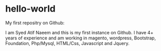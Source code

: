 hello-world
===========

My first repositry on Github:

I am Syed Atif Naeem and this is my first instance on Github. I have 4+ years of experience and am working in magento, wordpress, Bootstrap, Foundation, Php/Mysql, HTML/Css, Javascript and Jquery.
